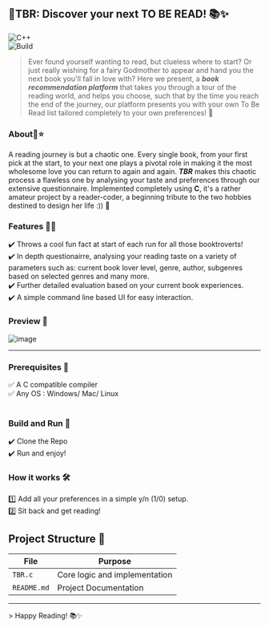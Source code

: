 ## 🚀TBR: Discover your next TO BE READ! 📚✨
![C++](https://img.shields.io/badge/c++-%2300599C.svg?style=for-the-badge&logo=c%2B%2B&logoColor=white)<br>
![Build](https://img.shields.io/badge/build-passing-brightgreen)<br>

>Ever found yourself wanting to read, but clueless where to start? Or just really wishing for a fairy Godmother to appear and hand you the next book you'll fall in love with? Here we present, a **_book recommendation platform_** that takes you through a tour of the reading world, and helps you choose, such that by the time you reach the end of the journey, our platform presents you with your own To Be Read list tailored completely to your own preferences! 🎉

### About📝⭐<br>
A reading journey is but a chaotic one. Every single book, from your first pick at the start, to your next one plays a pivotal role in making it the most wholesome love you can return to again and again. **_TBR_** makes this chaotic process a flawless one by analysing your taste and preferences through our extensive questionnaire. Implemented completely using **C**, it's a rather amateur project by a reader-coder, a beginning tribute to the two hobbies destined to design her life :)) 🌻

### Features 📖✨<br>
✔️ Throws a cool fun fact at start of each run for all those booktroverts!<br>
✔️ In depth questionairre, analysing your reading taste on a variety of parameters such as: current book lover level, genre, author, subgenres based on selected genres and many more.<br>
✔️ Further detailed evaluation based on your current book experiences.<br>
✔️ A simple command line based UI for easy interaction.<br>

### Preview 👀<br>
![image](https://github.com/user-attachments/assets/da32493d-03e9-4c4d-8624-e5e5a6462d11)
<hr>

### Prerequisites 📌
✅ A C compatible compiler<br>
✅ Any OS : Windows/ Mac/ Linux<br>
<br>

###  Build and Run 🚀
✔️ Clone the Repo<br>
✔️ Run and enjoy!<br>

###  How it works 🛠️
1️⃣ Add all your preferences in a simple y/n (1/0) setup.<br>
2️⃣ Sit back and get reading!<br>

## Project Structure 📁

| File              | Purpose                                       |
| ----------------- | ----------------------------------------------|
| `TBR.c   `        | Core logic and implementation                 |
| `README.md`       | Project Documentation                         |
<hr>
> Happy Reading! 📚✨
